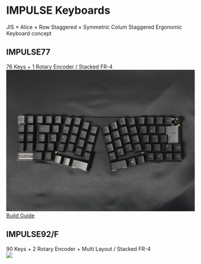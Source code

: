 # IMPULSE Keyboards
JIS × Alice × Row Staggered × Symmetric Colum Staggered Ergonomic Keyboard concept  

## IMPULSE77
76 Keys + 1 Rotary Encoder / Stacked FR-4  
![](img/IMPULSE77.JPG)  
[Build Guide](docs/impulse77/beta.md)  
## IMPULSE92/F
90 Keys + 2 Rotary Encoder + Multi Layout / Stacked FR-4  
![](img/IMPULSE92F.JPG)


